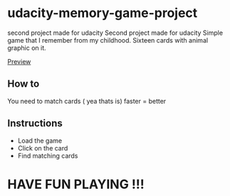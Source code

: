 # udacity-memory-game-project
second project made for udacity
Second project made for udacity Simple game that I remember from my childhood. Sixteen cards with animal graphic on it.

<a href="https://jabarlew.github.io/udacity-memory-game-project/index.html">Preview</a>

## How to
You need to match cards ( yea thats is) faster = better

## Instructions

+ Load the game 
+ Click on the card
+ Find matching cards


# HAVE FUN PLAYING !!!



